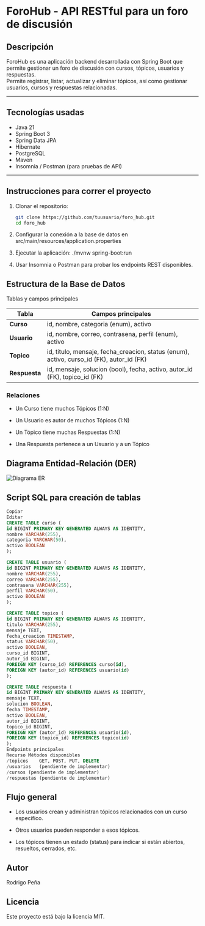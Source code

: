 
# ForoHub - API RESTful para un foro de discusión

## Descripción

ForoHub es una aplicación backend desarrollada con Spring Boot que permite gestionar un foro de discusión con cursos, tópicos, usuarios y respuestas.  
Permite registrar, listar, actualizar y eliminar tópicos, así como gestionar usuarios, cursos y respuestas relacionadas.

---

## Tecnologías usadas

- Java 21
- Spring Boot 3
- Spring Data JPA
- Hibernate
- PostgreSQL
- Maven
- Insomnia / Postman (para pruebas de API)

---

## Instrucciones para correr el proyecto

1. Clonar el repositorio:
   ```bash
   git clone https://github.com/tuusuario/foro_hub.git
   cd foro_hub
2. Configurar la conexión a la base de datos en src/main/resources/application.properties

3. Ejecutar la aplicación:
   ./mvnw spring-boot:run

4. Usar Insomnia o Postman para probar los endpoints REST disponibles.

## Estructura de la Base de Datos
 Tablas y campos principales

| Tabla         | Campos principales                                                                          |
| ------------- | ------------------------------------------------------------------------------------------- |
| **Curso**     | id, nombre, categoria (enum), activo                                                        |
| **Usuario**   | id, nombre, correo, contrasena, perfil (enum), activo                                       |
| **Topico**    | id, titulo, mensaje, fecha\_creacion, status (enum), activo, curso\_id (FK), autor\_id (FK) |
| **Respuesta** | id, mensaje, solucion (bool), fecha, activo, autor\_id (FK), topico\_id (FK)                |

### Relaciones
- Un Curso tiene muchos Tópicos (1:N)

- Un Usuario es autor de muchos Tópicos (1:N)

- Un Tópico tiene muchas Respuestas (1:N)

- Una Respuesta pertenece a un Usuario y a un Tópico


## Diagrama Entidad-Relación (DER)

![Diagrama ER](docs/assets/foro_hub_erd.png)


## Script SQL para creación de tablas


```sql
Copiar
Editar
CREATE TABLE curso (
id BIGINT PRIMARY KEY GENERATED ALWAYS AS IDENTITY,
nombre VARCHAR(255),
categoria VARCHAR(50),
activo BOOLEAN
);

CREATE TABLE usuario (
id BIGINT PRIMARY KEY GENERATED ALWAYS AS IDENTITY,
nombre VARCHAR(255),
correo VARCHAR(255),
contrasena VARCHAR(255),
perfil VARCHAR(50),
activo BOOLEAN
);

CREATE TABLE topico (
id BIGINT PRIMARY KEY GENERATED ALWAYS AS IDENTITY,
titulo VARCHAR(255),
mensaje TEXT,
fecha_creacion TIMESTAMP,
status VARCHAR(50),
activo BOOLEAN,
curso_id BIGINT,
autor_id BIGINT,
FOREIGN KEY (curso_id) REFERENCES curso(id),
FOREIGN KEY (autor_id) REFERENCES usuario(id)
);

CREATE TABLE respuesta (
id BIGINT PRIMARY KEY GENERATED ALWAYS AS IDENTITY,
mensaje TEXT,
solucion BOOLEAN,
fecha TIMESTAMP,
activo BOOLEAN,
autor_id BIGINT,
topico_id BIGINT,
FOREIGN KEY (autor_id) REFERENCES usuario(id),
FOREIGN KEY (topico_id) REFERENCES topico(id)
);
Endpoints principales
Recurso	Métodos disponibles
/topicos	GET, POST, PUT, DELETE
/usuarios	(pendiente de implementar)
/cursos	(pendiente de implementar)
/respuestas	(pendiente de implementar)
```
## Flujo general
- Los usuarios crean y administran tópicos relacionados con un curso específico.

- Otros usuarios pueden responder a esos tópicos.

- Los tópicos tienen un estado (status) para indicar si están abiertos, resueltos, cerrados, etc.

## Autor
Rodrigo Peña

## Licencia
Este proyecto está bajo la licencia MIT.



